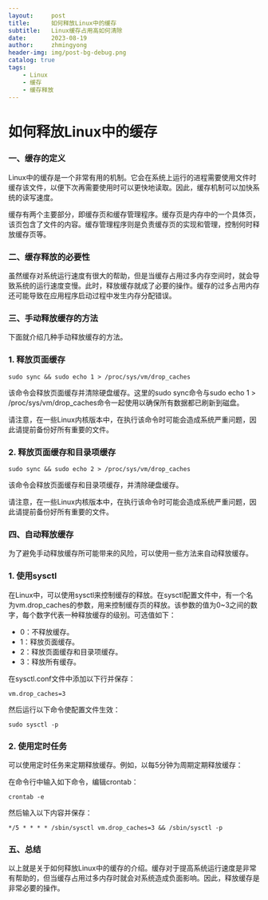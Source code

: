 ```yaml
---
layout:     post
title:      如何释放Linux中的缓存
subtitle:   Linux缓存占用高如何清除
date:       2023-08-19
author:     zhmingyong
header-img: img/post-bg-debug.png
catalog: true
tags:
    - Linux
    - 缓存
    - 缓存释放
---
```


# 如何释放Linux中的缓存

### 一、缓存的定义

Linux中的缓存是一个非常有用的机制。它会在系统上运行的进程需要使用文件时缓存该文件，以便下次再需要使用时可以更快地读取。因此，缓存机制可以加快系统的读写速度。

缓存有两个主要部分，即缓存页和缓存管理程序。缓存页是内存中的一个具体页，该页包含了文件的内容。缓存管理程序则是负责缓存页的实现和管理，控制何时释放缓存页等。

### 二、缓存释放的必要性

虽然缓存对系统运行速度有很大的帮助，但是当缓存占用过多内存空间时，就会导致系统的运行速度变慢。此时，释放缓存就成了必要的操作。缓存的过多占用内存还可能导致在应用程序启动过程中发生内存分配错误。

### 三、手动释放缓存的方法

下面就介绍几种手动释放缓存的方法。

### 1. 释放页面缓存

```
sudo sync && sudo echo 1 > /proc/sys/vm/drop_caches
```

该命令会释放页面缓存并清除硬盘缓存。这里的sudo sync命令与sudo echo 1 > /proc/sys/vm/drop_caches命令一起使用以确保所有数据都已刷新到磁盘。

请注意，在一些Linux内核版本中，在执行该命令时可能会造成系统严重问题，因此请提前备份好所有重要的文件。

### 2. 释放页面缓存和目录项缓存

```
sudo sync && sudo echo 2 > /proc/sys/vm/drop_caches
```

该命令会释放页面缓存和目录项缓存，并清除硬盘缓存。

请注意，在一些Linux内核版本中，在执行该命令时可能会造成系统严重问题，因此请提前备份好所有重要的文件。

### 四、自动释放缓存

为了避免手动释放缓存所可能带来的风险，可以使用一些方法来自动释放缓存。

### 1. 使用sysctl

在Linux中，可以使用sysctl来控制缓存的释放。在sysctl配置文件中，有一个名为vm.drop_caches的参数，用来控制缓存页的释放。该参数的值为0~3之间的数字，每个数字代表一种释放缓存的级别。可选值如下：

- 0：不释放缓存。
- 1：释放页面缓存。
- 2：释放页面缓存和目录项缓存。
- 3：释放所有缓存。

在sysctl.conf文件中添加以下行并保存：

```
vm.drop_caches=3
```

然后运行以下命令使配置文件生效：

```
sudo sysctl -p
```

### 2. 使用定时任务

可以使用定时任务来定期释放缓存。例如，以每5分钟为周期定期释放缓存：

在命令行中输入如下命令，编辑crontab：

```
crontab -e
```

然后输入以下内容并保存：

```
*/5 * * * * /sbin/sysctl vm.drop_caches=3 && /sbin/sysctl -p
```

### 五、总结

以上就是关于如何释放Linux中的缓存的介绍。缓存对于提高系统运行速度是非常有帮助的，但当缓存占用过多内存时就会对系统造成负面影响。因此，释放缓存是非常必要的操作。
